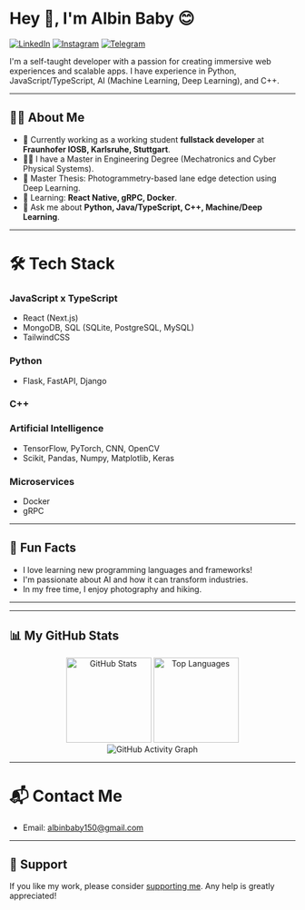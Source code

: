 # Hey 👋, I'm Albin Baby 😊



[![LinkedIn](https://img.shields.io/badge/-LinkedIn-blue?style=flat-square&logo=linkedin)](https://www.linkedin.com/in/albin-babyy/) 
[![Instagram](https://img.shields.io/badge/-Instagram-red?style=flat-square&logo=instagram)](https://www.instagram.com/_._try8yorself_._/) 
[![Telegram](https://img.shields.io/badge/-Telegram-blue?style=flat-square&logo=telegram)](https://t.me/sd_albin_baby)

I'm a self-taught developer with a passion for creating immersive web experiences and scalable apps. I have experience in Python, JavaScript/TypeScript, AI (Machine Learning, Deep Learning), and C++.

---

## 🧑‍💻 **About Me**

- 🚀 Currently working as a working student **fullstack developer** at **Fraunhofer IOSB, Karlsruhe, Stuttgart**.
- 🧑‍🎓  I have a Master in Engineering Degree (Mechatronics and Cyber Physical Systems).
- 🧾 Master Thesis: Photogrammetry-based lane edge detection using Deep Learning.
- 🌱 Learning: **React Native, gRPC, Docker**.
- 💬 Ask me about **Python, Java/TypeScript, C++, Machine/Deep Learning**.

---

# 🛠 **Tech Stack**

### JavaScript x TypeScript
- React (Next.js)
- MongoDB, SQL (SQLite, PostgreSQL, MySQL)
- TailwindCSS

### Python
- Flask, FastAPI, Django

### C++

### Artificial Intelligence
- TensorFlow, PyTorch, CNN, OpenCV
- Scikit, Pandas, Numpy, Matplotlib, Keras

### Microservices
- Docker
- gRPC

---
## 🎨 **Fun Facts**

- I love learning new programming languages and frameworks!
- I'm passionate about AI and how it can transform industries.
- In my free time, I enjoy photography and hiking.

---



---

## 📊 **My GitHub Stats**



<div align="center">
  <!-- GitHub Stats -->
  <img src="https://github-readme-stats.vercel.app/api?username=albinbabyme05&show_icons=true&theme=radical" alt="GitHub Stats" height="150">
  
  <!-- Top Languages -->
  <img src="https://github-readme-stats.vercel.app/api/top-langs/?username=albinbabyme05&layout=compact&theme=radical" alt="Top Languages" height="150">
  
 

</div>

<div align="center">

   <img src="https://github-readme-activity-graph.vercel.app/graph?username=albinbabyme05&theme=radical" alt="GitHub Activity Graph">

</div>

---



# 📬 **Contact Me**

- Email: albinbaby150@gmail.com

---

## 💖 **Support**

If you like my work, please consider [supporting me](https://www.buymeacoffee.com/albinbaby). Any help is greatly appreciated!
